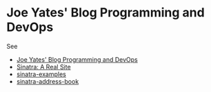 Joe Yates' Blog Programming and DevOps
======================================

See 

* [Joe Yates' Blog Programming and DevOps](http://joeyates.info/)
* [Sinatra: A Real Site](http://joeyates.info/2010/05/31/sinatra-a-real-site/)
* [sinatra-examples](http://joeyates.info/2010/05/31/sinatra-a-real-site/)
* [sinatra-address-book](https://github.com/joeyates/sinatra-address-book)


